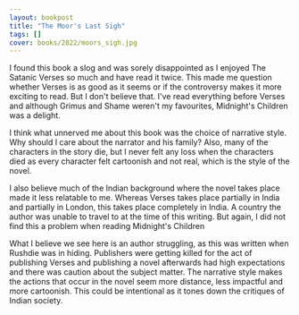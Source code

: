 ```yaml
---
layout: bookpost
title: "The Moor's Last Sigh"
tags: []
cover: books/2022/moors_sigh.jpg
---
```


I found this book a slog and was sorely disappointed as I enjoyed The Satanic Verses so much and have read it twice. 
This made me question whether Verses is as good as it seems or if the controversy makes it more exciting to read. But I 
don't believe that. I've read everything before Verses and although Grimus and Shame weren't my favourites, Midnight's 
Children was a delight.

I think what unnerved me about this book was the choice of narrative style. Why should I care about the narrator and his 
family? Also, many of the characters in the story die, but I never felt any loss when the characters died as every 
character felt cartoonish and not real, which is the style of the novel.

I also believe much of the Indian background where the novel takes place made it less relatable to me. Whereas Verses 
takes place partially in India and partially in London, this takes place completely in India. A country the author was 
unable to travel to at the time of this writing. But again, I did not find this a problem when reading Midnight's 
Children

What I believe we see here is an author struggling, as this was written when Rushdie was in hiding. Publishers were 
getting killed for the act of publishing Verses and publishing a novel afterwards had high expectations and there was 
caution about the subject matter. The narrative style makes the actions that occur in the novel seem more distance, 
less impactful and more cartoonish. This could be intentional as it tones down the critiques of Indian society.